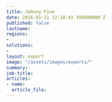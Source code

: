 ```yaml
---
title: Johnny Five
date: 2016-01-21 22:18:43.395000000 Z
published: false
lastname: 
regions:
- 
solutions:
- 
layout: expert
image: "/assets/images/experts/"
summary: 
job-title: 
articles:
- name: 
  article_file: 
---
```


